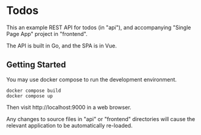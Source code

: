# Todos

This an example REST API for todos (in "api"), and accompanying
"Single Page App" project in "frontend".

The API is built in Go, and the SPA is in Vue.

## Getting Started

You may use docker compose to run the development environment.

    docker compose build
    docker compose up

Then visit http://localhost:9000 in a web browser.

Any changes to source files in "api" or "frontend" directories will
cause the relevant application to be automatically re-loaded.
